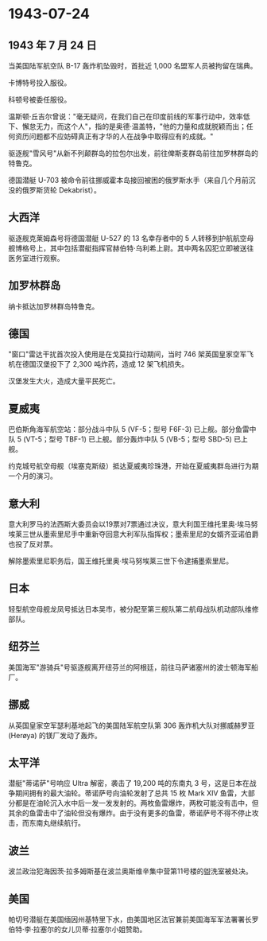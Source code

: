 # 1943-07-24

## 1943 年 7 月 24 日

当美国陆军航空队 B-17 轰炸机坠毁时，首批近 1,000
名盟军人员被拘留在瑞典。

卡博特号投入服役。

科顿号被委任服役。

温斯顿·丘吉尔曾说："毫无疑问，在我们自己在印度前线的军事行动中，效率低下、懈怠无力，而这个人"，指的是奥德·温盖特，"他的力量和成就脱颖而出；任何资历问题都不应妨碍真正有才华的人在战争中取得应有的成就。"

驱逐舰"雪风号"从新不列颠群岛的拉包尔出发，前往俾斯麦群岛前往加罗林群岛的特鲁克。

德国潜艇 U-703
被命令前往挪威霍本岛接回被困的俄罗斯水手（来自几个月前沉没的俄罗斯货轮
Dekabrist）。

## 大西洋

驱逐舰克莱姆森号将德国潜艇 U-527 的 13 名幸存者中的 5
人转移到护航航空母舰博格号上，其中包括潜艇指挥官赫伯特·乌利希上尉。其中两名囚犯立即被送往医务室进行观察。

## 加罗林群岛

纳卡抵达加罗林群岛特鲁克。

## 德国

"窗口"雷达干扰首次投入使用是在戈莫拉行动期间，当时 746
架英国皇家空军飞机在德国汉堡投下了 2,300 吨炸药，造成 12 架飞机损失。

汉堡发生大火，造成大量平民死亡。

## 夏威夷

巴伯斯角海军航空站：部分战斗中队 5 (VF-5；型号 F6F-3)
已上舰。部分鱼雷中队 5 (VT-5；型号 TBF-1) 已上舰。部分轰炸中队 5
(VB-5；型号 SBD-5) 已上舰。

约克城号航空母舰（埃塞克斯级）抵达夏威夷珍珠港，开始在夏威夷群岛进行为期一个月的演习。

## 意大利

意大利罗马的法西斯大委员会以19票对7票通过决议，意大利国王维托里奥·埃马努埃莱三世从墨索里尼手中重新夺回意大利军队指挥权；墨索里尼的女婿齐亚诺伯爵也投了反对票。

解除墨索里尼职务后，国王维托里奥·埃马努埃莱三世下令逮捕墨索里尼。

## 日本

轻型航空母舰龙凤号抵达日本吴市，被分配至第三舰队第二航母战队机动部队维修部队。

## 纽芬兰

美国海军"游骑兵"号驱逐舰离开纽芬兰的阿根廷，前往马萨诸塞州的波士顿海军船厂。

## 挪威

从英国皇家空军瑟利基地起飞的美国陆军航空队第 306 轰炸机大队对挪威赫罗亚
(Herøya) 的镁厂发动了轰炸。

## 太平洋

潜艇"蒂诺萨"号响应 Ultra 解密，袭击了 19,200 吨的东南丸 3
号，这是日本在战争期间拥有的最大油轮。蒂诺萨号向油轮发射了总共 15 枚
Mark XIV
鱼雷，大部分都是在油轮沉入水中后一发一发发射的。两枚鱼雷爆炸，两枚可能没有击中，但其余的鱼雷击中了油轮但没有爆炸。由于没有更多的鱼雷，蒂诺萨号不得不停止攻击，而东南丸继续航行。

## 波兰

波兰政治犯海因茨·拉多姆斯基在波兰奥斯维辛集中营第11号楼的盥洗室被处决。

## 美国

帕切号潜艇在美国缅因州基特里下水，由美国地区法官兼前美国海军军法署署长罗伯特·李·拉塞尔的女儿贝蒂·拉塞尔小姐赞助。

